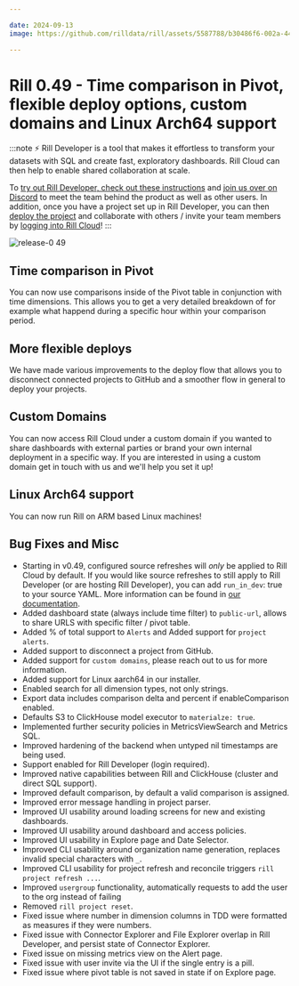 ```yaml
---

date: 2024-09-13
image: https://github.com/rilldata/rill/assets/5587788/b30486f6-002a-445d-8a1b-955b6ec0066d

---
```


# Rill 0.49 - Time comparison in Pivot, flexible deploy options, custom domains and Linux Arch64 support

:::note
⚡ Rill Developer is a tool that makes it effortless to transform your datasets with SQL and create fast, exploratory dashboards. Rill Cloud can then help to enable shared collaboration at scale.

To [try out Rill Developer, check out these instructions](/get-started/install) and [join us over on Discord](https://discord.gg/TatjVY32) to meet the team behind the product as well as other users. In addition, once you have a project set up in Rill Developer, you can then [deploy the project](/deploy/deploy-dashboard) and collaborate with others / invite your team members by [logging into Rill Cloud](https://ui.rilldata.com)!
:::

![release-0 49](<https://storage.googleapis.com/prod-cdn.rilldata.com/docs/release-notes/release-049.gif>)

## Time comparison in Pivot
You can now use comparisons inside of the Pivot table in conjunction with time dimensions.
This allows you to get a very detailed breakdown of for example what happend during a specific hour within your comparison period.

## More flexible deploys
We have made various improvements to the deploy flow that allows you to disconnect connected projects to GitHub and a smoother flow in general to deploy your projects.

## Custom Domains
You can now access Rill Cloud under a custom domain if you wanted to share dashboards with external parties or brand your own internal deployment in a specific way. If you are interested in using a custom domain get in touch with us and we'll help you set it up!

## Linux Arch64 support
You can now run Rill on ARM based Linux machines!


## Bug Fixes and Misc
- Starting in v0.49, configured source refreshes will *only* be applied to Rill Cloud by default. If you would like source refreshes to still apply to Rill Developer (or are hosting Rill Developer), you can add `run_in_dev`: true to your source YAML. More information can be found in [our documentation](https://docs.rilldata.com/build/build/models/data-refresh#running-scheduled-refreshes-in-development).
- Added dashboard state (always include time filter) to `public-url`, allows to share URLS with specific filter / pivot table.
- Added % of total support to `Alerts` and Added support for `project alerts`.
- Added support to disconnect a project from GitHub.
- Added support for `custom domains`, please reach out to us for more information.
- Added support for Linux aarch64 in our installer.
- Enabled search for all dimension types, not only strings.
- Export data includes comparison delta and percent if enableComparison enabled.
- Defaults S3 to ClickHouse model executor to `materialze: true`.
- Implemented further security policies in MetricsViewSearch and Metrics SQL.
- Improved hardening of the backend when untyped nil timestamps are being used.
- Support enabled for Rill Developer (login required).
- Improved native capabilities between Rill and ClickHouse (cluster and direct SQL support).
- Improved default comparison, by default a valid comparison is assigned.
- Improved error message handling in project parser.
- Improved UI usability around loading screens for new and existing dashboards.
- Improved UI usability around dashboard and access policies.
- Improved UI usability in Explore page and Date Selector.
- Improved CLI usability around organization name generation, replaces invalid special characters with `_`.
- Improved CLI usability for project refresh and reconcile triggers `rill project refresh ...`.
- Improved `usergroup` functionality, automatically requests to add the user to the org instead of failing
- Removed `rill project reset`.
- Fixed issue where number in dimension columns in TDD were formatted as measures if they were numbers.
- Fixed issue with Connector Explorer and File Explorer overlap in Rill Developer, and persist state of Connector Explorer.
- Fixed issue on missing metrics view on the Alert page.
- Fixed issue with user invite via the UI if the single entry is a pill.
- Fixed issue where pivot table is not saved in state if on Explore page.
